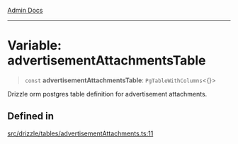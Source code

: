 [Admin Docs](/)

***

# Variable: advertisementAttachmentsTable

> `const` **advertisementAttachmentsTable**: `PgTableWithColumns`\<\{\}\>

Drizzle orm postgres table definition for advertisement attachments.

## Defined in

[src/drizzle/tables/advertisementAttachments.ts:11](https://github.com/NishantSinghhhhh/talawa-api/blob/ff0f1d6ae21d3428519b64e42fe3bfdff573cb6e/src/drizzle/tables/advertisementAttachments.ts#L11)
